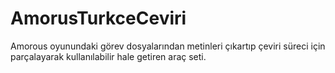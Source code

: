 # AmorusTurkceCeviri
Amorous oyunundaki görev dosyalarından metinleri çıkartıp çeviri süreci için parçalayarak kullanılabilir hale getiren araç seti.
